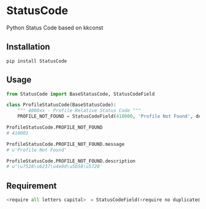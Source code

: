 # StatusCode
Python Status Code based on kkconst

## Installation

```shell
pip install StatusCode
```

## Usage

```python
from StatusCode import BaseStatusCode, StatusCodeField

class ProfileStatusCode(BaseStatusCode):
    """ 4000xx - Profile Relative Status Code """
    PROFILE_NOT_FOUND = StatusCodeField(410000, 'Profile Not Found', description=u'用户不存在')

ProfileStatusCode.PROFILE_NOT_FOUND
# 410001

ProfileStatusCode.PROFILE_NOT_FOUND.message
# u'Profile Not Found'

ProfileStatusCode.PROFILE_NOT_FOUND.description
# u'\u7528\u6237\u4e0d\u5b58\u5728'
```

## Requirement

```python
<require all letters capital>　= StatusCodeField(<require no duplicated value>, <message>, <description>)
```